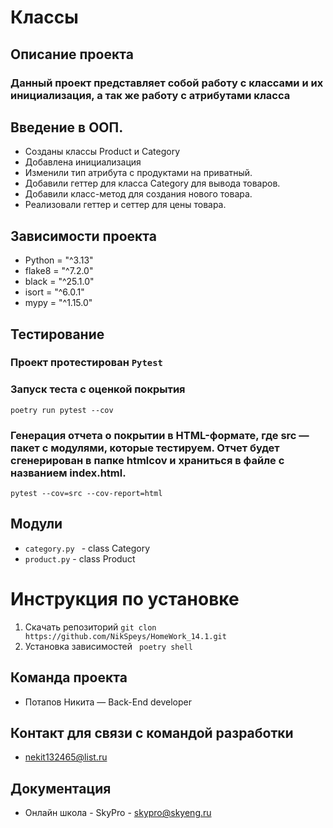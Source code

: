 # Классы
## Описание проекта
### Данный проект представляет собой работу с классами и их инициализация, а так же работу с атрибутами класса
## Введение в ООП.
+ Созданы классы Product и Category 
+ Добавлена инициализация
+ Изменили тип атрибута с продуктами на приватный.
+ Добавили геттер для класса Category для вывода товаров. 
+ Добавили класс-метод для создания нового товара.
+ Реализовали геттер и сеттер для цены товара.
## Зависимости проекта

+ Python = "^3.13"
+ flake8 = "^7.2.0"
+ black = "^25.1.0"
+ isort = "^6.0.1"
+ mypy = "^1.15.0"

## Тестирование

### Проект протестирован ```Pytest```

### Запуск теста с оценкой покрытия

```poetry run pytest --cov```

### Генерация отчета о покрытии в HTML-формате, где src — пакет c модулями, которые тестируем. Отчет будет сгенерирован в папке htmlcov и храниться в файле с названием index.html.

```pytest --cov=src --cov-report=html```


## Модули

+ ```category.py ``` - class Category
+ ```product.py``` - class Product


# Инструкция по установке

1. Скачать репозиторий
   ``` git clon https://github.com/NikSpeys/HomeWork_14.1.git ```
2. Установка зависимостей
   ``` poetry shell```

## Команда проекта

+ Потапов Никита — Back-End developer

## Контакт для связи с командой разработки

+ nekit132465@list.ru

## Документация

+ Онлайн школа - SkyPro - skypro@skyeng.ru